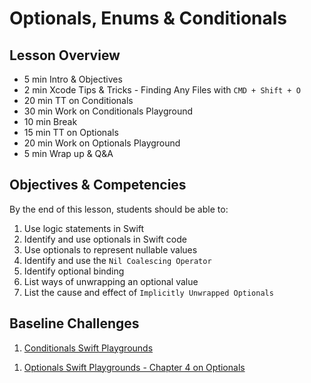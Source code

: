 # Optionals, Enums & Conditionals

## Lesson Overview
- 5 min Intro & Objectives
- 2 min Xcode Tips & Tricks - Finding Any Files with ```CMD + Shift + O```
- 20 min TT on Conditionals
- 30 min  Work on Conditionals Playground
- 10 min Break
- 15 min TT on Optionals
- 20 min Work on Optionals Playground
- 5 min Wrap up & Q&A

## Objectives & Competencies
By the end of this lesson, students should be able to:

1. Use logic statements in Swift
1. Identify and use optionals in Swift code
1. Use optionals to represent nullable values
1. Identify and use the `Nil Coalescing Operator`
1. Identify optional binding
1. List ways of unwrapping an optional value
1. List the cause and effect of `Implicitly Unwrapped Optionals`

## Baseline Challenges

1. [Conditionals Swift Playgrounds](https://github.com/MakeSchool-Tutorials/Intro-Conditionals-Swift-Playground/archive/master.zip)
<!-- https://github.com/MakeSchool-Tutorials/Intro-Conditionals-Swift-Playground.git -->
1. [Optionals Swift Playgrounds - Chapter 4 on Optionals](https://github.com/MakeSchool-Tutorials/Swift-Language-Playgrounds/archive/swift4.zip)
<!-- https://github.com/MakeSchool-Tutorials/Swift-Language-Playgrounds.git -->
